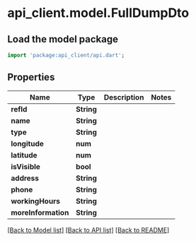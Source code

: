# api_client.model.FullDumpDto

## Load the model package
```dart
import 'package:api_client/api.dart';
```

## Properties
Name | Type | Description | Notes
------------ | ------------- | ------------- | -------------
**refId** | **String** |  | 
**name** | **String** |  | 
**type** | **String** |  | 
**longitude** | **num** |  | 
**latitude** | **num** |  | 
**isVisible** | **bool** |  | 
**address** | **String** |  | 
**phone** | **String** |  | 
**workingHours** | **String** |  | 
**moreInformation** | **String** |  | 

[[Back to Model list]](../README.md#documentation-for-models) [[Back to API list]](../README.md#documentation-for-api-endpoints) [[Back to README]](../README.md)


